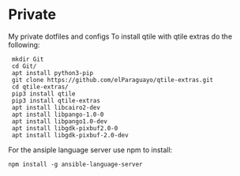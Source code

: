 # Private
My private dotfiles and configs
To install qtile with qtile extras do the following:
```
 mkdir Git
 cd Git/
 apt install python3-pip
 git clone https://github.com/elParaguayo/qtile-extras.git
 cd qtile-extras/
 pip3 install qtile
 pip3 install qtile-extras
 apt install libcairo2-dev
 apt install libpango-1.0-0
 apt install libpango1.0-dev
 apt install libgdk-pixbuf2.0-0
 apt install libgdk-pixbuf-2.0-dev
```
For the ansiple language server use npm to install:
```
npm install -g ansible-language-server
```
